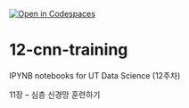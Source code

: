 [![Open in Codespaces](https://classroom.github.com/assets/launch-codespace-2972f46106e565e64193e422d61a12cf1da4916b45550586e14ef0a7c637dd04.svg)](https://classroom.github.com/open-in-codespaces?assignment_repo_id=17250399)
# 12-cnn-training

IPYNB notebooks for UT Data Science (12주차)

11장 – 심층 신경망 훈련하기
